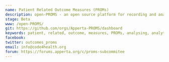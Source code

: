 ```yaml
---
name: Patient Related Outcome Measures (PROMs)
description: open-PROMS - an open source platform for recording and analysing PROMs 
stage: Beta
www: /open-PROMS/
git: https://github.com/orgs/Apperta-PROMS/dashboard
keywords: patient, related, outcome, measures, PROMs, analysing, analytics, reports
facebook: 
twitter: outcomes_proms
email: info@code4health.org
forum: https://forums.apperta.org/c/proms-subcommitee 
--- 
```

